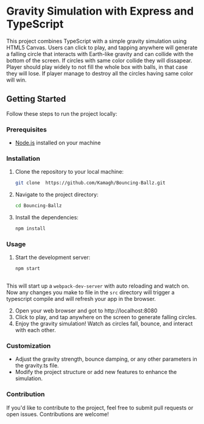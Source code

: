 # Gravity Simulation with Express and TypeScript

This project combines TypeScript with a simple gravity simulation using HTML5 Canvas. Users can click to play, and tapping anywhere will generate a falling circle that interacts with Earth-like gravity and can collide with the bottom of the screen. If circles with same color collide they will dissapear. Player should play widely to not fill the whole box with balls, in that case they will lose. If player manage to destroy all the circles having same color will win.

## Getting Started

Follow these steps to run the project locally:

### Prerequisites

- [Node.js](https://nodejs.org/) installed on your machine

### Installation

1. Clone the repository to your local machine:

   ```bash
   git clone  https://github.com/Kamagh/Bouncing-Ballz.git

2. Navigate to the project directory:

   ```bash
   cd Bouncing-Ballz

3. Install the dependencies:

   ```bash
   npm install

### Usage

1. Start the development server:
   ```bash
   npm start
    
This will start up a `webpack-dev-server` with auto reloading and watch on. Now any changes you make to file in the `src` directory will trigger a typescript compile and will refresh your app in the browser.


2. Open your web browser and got to http://localhost:8080
3. Click to play, and tap anywhere on the screen to generate falling circles.
4. Enjoy the gravity simulation! Watch as circles fall, bounce, and interact with each other.

### Customization

- Adjust the gravity strength, bounce damping, or any other parameters in the gravity.ts file.
- Modify the project structure or add new features to enhance the simulation.

### Contribution

If you'd like to contribute to the project, feel free to submit pull requests or open issues. Contributions are welcome!
